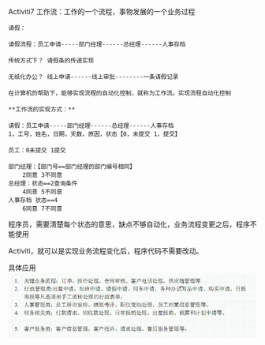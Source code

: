 Activiti7
工作流：工作的一个流程，事物发展的一个业务过程
    
    请假：
    
    请假流程：员工申请-----部门经理------总经理------人事存档
    
    传统方式下？ 请假条的传递实现
    
    无纸化办公？ 线上申请------线上审批--------一条请假记录

    在计算机的帮助下，能够实现流程的自动化控制，就称为工作流。实现流程自动化控制

    **工作流的实现方式：**
    
    请假：员工申请-----部门经理------总经理------人事存档
    1，工号，姓名，日期，天数，原因，状态【0，未提交 1，提交】
    
    员工：0未提交 1提交
    
    部门经理：【部门号==部门经理的部门编号相同】
        2同意 3不同意
    总经理：状态==2查询条件
        4同意 5不同意
    人事存档 状态==4
        6同意 7不同意
    
程序员，需要清楚每个状态的意思，缺点不够自动化，业务流程变更之后，程序不能使用

Activiti，就可以是实现业务流程变化后，程序代码不需要改动。

具体应用
![image](../../images/Snipaste_2022-07-26_05-43-29.png)